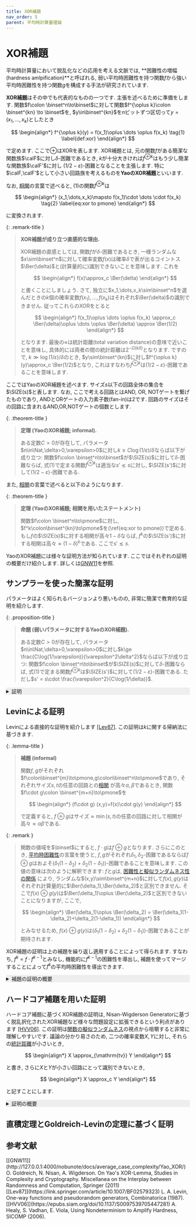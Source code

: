 ```yaml
---
title: XOR補題
nav_order: 5
parent: 平均時計算量理論
---
```

# XOR補題
平均時計算量において脱乱化などの応用を考える文脈では, **困難性の増幅 (hardness amlpification)**と呼ばれる, 弱い平均時困難性を持つ関数$f$から強い平均時困難性を持つ関数$g$を構成する手法が研究されています.

**XOR補題**はその中でも代表的なものの一つです.
主張を述べるために準備をします.
関数$f\colon \binset^n\to\binset$に対して関数$f^{\oplus k}\colon \binset^{kn} \to \binset$を, $y\in\binset^{kn}$を$n$ビットずつ区切って$y = (x_1,\dots,x_k)$としたとき

$$
  \begin{align*}
    f^{\oplus k}(y) = f(x_1)\oplus \dots \oplus f(x_k) \tag{1} \label{def:xor}
  \end{align*}
$$

で定めます.
ここで$\oplus$はXORを表します.
XOR補題とは, 元の関数$f$がある簡潔な関数族$\calF$に対し$\delta$-困難であるとき, $k$が十分大きければ$f^{\oplus k}$はもう少し簡潔な関数族$\calF'$に対し
$(1/2-\varepsilon)$-困難となることを主張します.
特に$\calF,\calF'$として小さい回路族を考えるものを**YaoのXOR補題**といいます.

なお, [相関]({{site.baseurl}}/docs/average_case_complexity/average_case_hardness#相関に基づく定義)の言葉で述べると, (1)の関数$f^{\oplus k}$は

$$
  \begin{align*}
    (x_1,\dots,x_k)\mapsto f(x_1)\cdot \dots \cdot f(x_k) \tag{2} \label{eq:xor to pmone}
  \end{align*}
$$

に変換されます.

{: .remark-title }
> **XOR補題が成り立つ直感的な理由.**
> 
> XOR補題の直感としては, 関数$f$が$\delta$-困難であるとき, 一様ランダムな$x\sim\binset^n$に対して確率変数$f(x)$は確率$\delta$で表が出るコイントス$\Ber(\delta)$と(計算量的に)識別できないことを意味します.
> これを
>
> $$
  \begin{align*}
    f(x)\approx_c \Ber(\delta)
  \end{align*}
> $$
> 
> と書くことにしましょう.
> さて, 独立に$x_1,\dots,x_k\sim\binset^n$を選んだときの$k$個の確率変数$f(x_1),\dots,f(x_k)$はそれぞれ$\Ber(\delta)$の識別できません.
> 従ってこれらのXORをとると
> 
> $$
  \begin{align*}
    f(x_1)\oplus \dots \oplus f(x_k) \approx_c \Ber(\delta)\oplus \dots \oplus \Ber(\delta) \approx \Ber(1/2)
  \end{align*}
> $$
> 
> となります. 最後の$\approx$は統計距離(total variation distance)の意味で近いことを意味し, 具体的には両者の間の統計距離は$2^{-\Omega(k\delta)}$となります.
> ですので, $k \gg \log(1/\varepsilon)/\delta$のとき, $y\sim\binset^{kn}$に対し$f^{\oplus k}(y)\approx_c \Ber(1/2)$となり, これはすなわち$f^{\oplus k}$は$(1/2-\varepsilon)$-困難であることを意味します.

ここではYaoのXOR補題を述べます.
サイズ$s$以下の回路全体の集合を$\SIZE(s)$と表します. なお, ここで考える回路とはAND, OR, NOTゲートを繋げたものであり, ANDとORゲートの入力素子数(fan-in)は2です.
回路のサイズはその回路に含まれるAND,OR,NOTゲートの個数とします.

{: .theorem-title }
> **定理 (YaoのXOR補題; informal).**
>
> ある定数$C>0$が存在して, パラメータ$n\in\Nat,\delta>0,\varepsilon>0$に対し$k\ge C\log(1/\varepsilon)/\delta$ならば以下が成り立つ:
> 関数$f\colon \binset^n\to\binset$が$\SIZE(s)$に対して$\delta$-困難ならば, 式(1)で定まる関数$f^{\oplus k}$は適当な$s'\lesssim s$に対し, $\SIZE(s')$に対して$(1/2-\varepsilon)$-困難である.

また, [相関]({{site.baseurl}}/docs/average_case_complexity/average_case_hardness#相関に基づく定義)の言葉で述べると以下のようになります.

{: .theorem-title }
> **定理 (YaoのXOR補題; 相関を用いたステートメント)**
>
> 関数$f\colon \binset^n\to\pmone$に対し, $f^k\colon\binset^{kn}\to\pmone$を(\ref{eq:xor to pmone})で定める.
> もし$f$の$\SIZE(s)$に対する相関が高々$1-\delta$ならば, $f^{k}$の$\SIZE(s')$に対する相関は高々$\approx (1-\delta)^k$である. ここで$s'\lesssim s$.

YaoのXOR補題には様々な証明方法が知られています.
ここではそれぞれの証明の概要だけ紹介します.
詳しくは[GNW11](#GNW11)を参照.

## サンプラーを使った簡潔な証明

パラメータはよく知られるバージョンより悪いものの, 非常に簡潔で教育的な証明を紹介します.

{: .proposition-title }
> **命題 (弱いパラメータに対するYaoのXOR補題).**
>
> ある定数$C>0$が存在して, パラメータ$n\in\Nat,\delta>0,\varepsilon>0$に対し$k\ge \frac{C\log(1/\varepsilon)}{\varepsilon^2\delta^2}$ならば以下が成り立つ:
> 関数$f\colon \binset^n\to\binset$が$\SIZE(s)$に対して$\delta$-困難ならば, 式(1)で定まる関数$f^{\oplus k}$は$\SIZE(s')$に対して$(1/2-\varepsilon)$-困難である. ただし$s' = s\cdot \frac{\varepsilon^2}{C\log(1/\delta)}$.

<details markdown="1" style="background-color: #eee;">
<summary style="display: list-item">証明</summary>
  対偶を証明します. すなわち, $f^{\oplus k}$が$\SIZE(s')$に対して$(1/2-\varepsilon)$-困難でないと仮定して, $f$が$\SIZE(s)$に対して$\delta$-困難でないことを示します.
  そのために, 次の性質を満たすオラクル回路$C^\calO$を構成します: オラクル$\calO$が

  $$
    \begin{align*}
      \Pr_{y\sim\binset^{kn}}[C(y) = f^{\oplus k}(y)] \ge \frac{1}{2} + \varepsilon
    \end{align*}
  $$

  を満たすときに$C^{\calO}$は

  $$
    \begin{align*}
      \Pr_{\substack{x\sim\binset^n\\ C^{\calO}}}[C(x) = f(x)] \ge 1-\delta
    \end{align*}
  $$
  
  を満たし, さらに$C^\calO$のサイズは(オラクルゲートのサイズを定数として)$O(kn\cdot \log(1/\delta)/\varepsilon^2)$となり, オラクルコールの回数は高々$O(\log(1/\delta)/\varepsilon^2)$となる.
  なお, ここではランダムな入力$x\sim\binset^n$と$C^\calO$の内部のランダムネスに関する確率を考えています.

  {: .corollary-title }
  > **オラクル回路$C^{\calO}$**
  > 
  > 入力: $f$のインスタンス$x\in\binset^n$, ランダムシード$r$, アドバイス$\alpha = \alpha(n,r)$
  >
  > 1. 各$t=1,\dots,T$ (ここで$T=O(\log(1/\delta)/\varepsilon^2)$)に対して以下を行う:
  >    1. ランダムシード$r$に基づいて一様ランダムに$(x_1,\dots,x_k)\sim\binset^{kn}$および$i\sim[k]$をサンプリングする.
  >    2. $y = (x_1,\dots,x_{i-1},x,x_{i+1},\dots,x_k)$とし, オラクルとアドバイスを用いて$b_t := \calO(y) + \sum_{j\ne i} f(x_j) \bmod 2 $を計算する. ここで, 各$f(x_j)$ ($j\ne i$) はランダムシード$r$と$n$に依存するため, アドバイス$\alpha$に含めておくことができます.
  > 2. $b_1,\dots,b_T$の中での多数決を出力する (多数決が存在しない場合は任意のビットを出力する).

  オラクル$\calO$としてサイズ$s'$の回路を用いたとき, 上記のオラクル回路はサイズ$s=O((kn+s')\log(1/\delta)/\varepsilon^2) = O(s'\log(1/\delta)/\varepsilon^2)$となります (ここでは$C$のサイズは入力長以上なので$s'\ge kn$).

  次に回路$C^\calO$が$f$を多くの入力上で計算することを示します.
  オラクル$\calO$がステップ1(b)で入力$y=(x_1,\dots,x_{i-1},x,x_{i+1},\dots,x_k)$に対して$f^{\oplus k}(y)$を正しく計算すると仮定します.
  するとステップ1(b)で計算される$b_t$は
  
  $$
    \begin{align*}
      b_t = f^{\oplus k}(y) + \sum_{j\ne i} f(x_j) \pmod 2 = f(x)
    \end{align*}
  $$
  
  となります.
  したがって, オラクル回路$C^\calO$は, ステップ1において半数以上の反復においてオラクル$\calO$インスタンス$y$で成功する場合に$f(x)$を出力します.

  一様ランダムな$x\sim\binset^n$とステップ1(b)で構成される$y$に対して, 確率変数の組$(x,y)$は [直積サンプラー]({{site.baseurl}}/docs/tools/sampler#direct-product-sampler-definition) です.
  従って, [直積サンプラーのサンプラー性]({{site.baseurl}}/docs/tools/sampler#direct-product-sampler)によってこの組は$(\delta/2,\varepsilon/2)$-サンプラーとなります.
  ここで, オラクル$\calO$に対し, 関数$S\colon\binset^{kn}\to\binset$を

  $$
    \begin{align*}
      S(y) = \begin{cases}
        1 & \text{if } \calO(y) = f^{\oplus k}(y), \\
        0 & \text{otherwise}
      \end{cases}
    \end{align*}
  $$
  
  とします. オラクル$\calO$の仮定より$\E_y[S(y)]\ge \frac{1}{2} + \varepsilon$です.
  一方で$(x,y)$のサンプラー性より

  $$
    \begin{align*}
      \Pr_{x\sim \binset^n} \qty[ \E[S(y)|x] \ge \frac{1+\varepsilon}{2} ] &\le 
      \Pr_{x\sim \binset^n} \qty[ \left|\E[S(y)|x] - \E[S(y)]\right| \ge \frac{\varepsilon}{2} ] \\
      &\le \frac{\delta}{2}
    \end{align*}
  $$
  
  を得ます. すなわち, $(1-\delta/2)$の割合の$x$に対して, $y$をランダムに生成したとき$S(y)=$となる確率が少なくとも$1/2+\varepsilon/2$だけあります. このような$x$を**good**であると呼びます.
  goodなインスタンス$x$に対して$C^\calO(x)$の挙動を考えましょう.
  ステップ$1(b)$で生成したランダムな$y$は, $x$がgoodであることから, $\Pr_y[S(y)=1|x]\ge \frac{1+\varepsilon}{2}$を満たします. 従って, $T=O(\log(1/\delta)/\varepsilon^2)$回の各反復$t$において, 確率$\frac{1+\varepsilon}{2}$で$b_t=f(x)$となります. したがって, $T$の仮定から, 多数決によって確率$1-\delta/2$で$C^\calO(x)$は$f(x)$を出力します.
  以上より, この回路$C^\calO$は

  $$
    \begin{align*}
      \Pr_{x\sim\binset^n,C^\calO}[C^\calO(x) = f(x)] &=\Pr_x[x\text{ is good}]\Pr_{C^{\calO}}[C^{\calO}(x) = f(x) | x \text{ is good}] \\
      &\ge (1-\delta/2)(1-\delta/2) = 1-\delta
    \end{align*}
  $$  

  となるため, $f$が$\SIZE(s)$に対して$\delta$-困難でないことが示されました.
</details>

## Levinによる証明

Levinによる直接的な証明を紹介します [[Lev87]](#Lev87).
この証明は$k$に関する帰納法に基づきます.

{: .lemma-title }
> **補題 (informal)**
>
> 関数$f,g$がそれぞれ$f\colon\binset^{m}\to\pmone,g\colon\binset^n\to\pmone$であり, それぞれサイズ$s,t$の任意の回路との[相関]({{site.baseurl}}/docs/average_case_complexity/average_case_hardness#相関に基づく定義) が高々$\alpha,\beta$であるとき, 関数$f\cdot g\colon \binset^{m+n}\to\pmone$を
> 
> $$
  \begin{align*}
    (f\cdot g) (x,y)=f(x)\cdot g(y)
  \end{align*}
> $$
>
> で定義すると, $f\oplus g$はサイズ$\approx \min(s,t)$の任意の回路に対して相関が高々$\approx \alpha\beta$である.

{: .remark }
> 関数の値域を$\binset$にすると, $f\cdot g$は$f\oplus g$となります.
> さらにこのとき, [平均時困難性]({{site.baseurl}}/docs/average_case_complexity/average_case_hardness)の言葉を使うと, $f,g$がそれぞれ$\delta_1,\delta_2$-困難であるならば$f\oplus g$はおよそ$(\delta_1(1-\delta_2)+\delta_2(1-\delta_1))$-困難であることを意味します.
> この値の意味は次のように解釈できます: $f$と$g$は, [困難性と擬似ランダムネス性の関係]({{site.baseurl}}/docs/average_case_complexity/function_pseudorandomness#関数の平均時困難性と擬似ランダム性) により, ランダムな$(x,y)\sim\binset^{m+n}$に対して$f(x),g(y)$はそれぞれ計算量的に$\Ber(\delta_1),\Ber(\delta_2)$と区別できません. そこで$f(x)\oplus g(y)$は$\Ber(\delta_1)\oplus \Ber(\delta_2)$と区別できないことになりますが, ここで,
> 
> $$
  \begin{align*}
    \Ber(\delta_1)\oplus \Ber(\delta_2) = \Ber(\delta_1(1-\delta_2)+\delta_2(1-\delta_1))
  \end{align*}
> $$
>
> とみなせるため, $f(x)\oplus g(y)$は$(\delta_1(1-\delta_2) + \delta_2(1-\delta_1))$-困難であることが期待されます.

XOR補題の証明は上の補題を繰り返し適用することによって得られます.
すなわち, $f^k = f\cdot f^{k-1}$とみなし, 機能的に$f^{k-1}$の困難性を導出し, 補題を使ってマージすることによって$f^k$の平均時困難性を導出できます.

<details markdown="1" style="background-color: #eee;">
<summary style="display: list-item">補題の証明の概要</summary>
  
  対偶を示します. $f\oplus g$があるサイズ$s$の回路$C$に対して相関が$\gamma$より大きいと仮定します.
  このとき,

  $$
    \begin{align*}
      \alpha\beta &\lesssim \E_{x,y}[C(x,y)\cdot f(x) \cdot g(y)] \\
      &= \E_{x}[f(x)\underbrace{\E_y[C(x,y)\cdot g(y)]}_{:=T(x)}]. \tag{3} \label{eq:fT cor}
    \end{align*}
  $$
  
  ここで$T(x)=\E_y[C(x,y)\cdot g(y)]$とします. このとき, 任意の$x\in\binset^m$に対して$\abs{T(x)}\le\beta$が成り立ちます.
  実際, ある$x\in\binset^m$に対して$T(x)>\beta$と仮定すると, このような$x$を固定したとき, 回路$y\mapsto C(x,y)$は$g$との相関が$T(x)>\beta$となります ($C$のサイズが$\min\set{s,t}\le t$であることに注意). また, $T(x)<-\beta$ならば出力をフリップすれば同様の回路が得られます. これは$g$の相関に関する仮定に違反します.
  したがって, $\abs{T(x)}\le\beta$が成り立ちます.

  このとき, 関数$h\colon x\mapsto \frac{T(x)}{\beta} \in [-1,1]$は式(\ref{eq:fT cor})より

  $$
    \begin{align*}
      \E_x[h(x)f(x)] \gtrsim \alpha\beta/\beta = \alpha
    \end{align*}
  $$
  
  となります. 従って, $h$は$f$との相関がある程度大きいため, $h$を使って$f$を近似する回路を構成することを考えていきます.
  関数$h$を計算するためには$T(x) = \E_y[C(x,y)g(y)]$を計算する必要があります.
  この関数は$y$の独立なコピー$y_1,\dots,y_\ell$を生成し, $g(y_1),\dots,g(y_\ell)$をアドバイスとして受け取り, $\frac{1}{\ell}\sum_i C(x,y_i)g(y_i)$を出力することによって高確率で近似できます.
  これにより, 関数$h$の($f$との相関をほぼ保存する精度の)近似値を計算することができます.
  なお, $h$の値域は$[-1,1]$となっていますが, 仮に出力値が$r\in[-1,1]$だった時は
  確率$\frac{1+r}{2}$で$+1$, 確率$\frac{1-r}{2}$で$-1$を出力する乱択回路を考えれば, 相関を損なわずに
  出力地を$\pmone$に変換することができます.
</details>

## ハードコア補題を用いた証明

ハードコア補題に基づくXOR補題の証明は, Nisan-Wigderson Generatorに基づく脱乱択化されたXOR補題など様々な問題設定に拡張できるという利点があります [[HVV06]](#HVV06).
この証明は[関数の擬似ランダムネス]({{site.baseurl}}/docs/average_case_complexity/function_pseudorandomness)の視点から咀嚼すると非常に理解しやすいです.
議論の分かり易さのため, 二つの確率変数$X,Y$に対し, それらの[統計距離]({{site.baseurl}}/docs/tools/statistical_distance)が小さいとき,

$$
  \begin{align*}
    X \approx_{\mathrm{tv}} Y
  \end{align*}
$$

と書き, さらに$X$と$Y$が小さい回路にとって識別できないとき,

$$
  \begin{align*}
    X \approx_c Y
  \end{align*}
$$

と記すことにします.

<details markdown="1" style="background-color: #eee;">
<summary style="display: list-item">証明の概要</summary>
  
[ハードコア補題]({{site.baseurl}}/docs/average_case_complexity/hardcore)は, 関数$f\colon\binset^n\to\binset$が$\SIZE(s)$に対して$\delta$-困難であるとき, **ハードコア集合**と呼ばれるある集合 $H \subseteq \binset^n$が存在して, $\abs{H}\gtrsim \delta 2^n$かつ$f$の$H$への制限$f\restr{H}\colon H\to\binset$が, 適当な$s'\lesssim s$を用いて$\SIZE(s')$に対し$(1/2-\varepsilon)$-困難であることを主張する定理です.
[擬似ランダムネスからの理解]({{site.baseurl}}/docs/average_case_complexity/hardcore#ハードコア補題)で述べたように, ハードコア集合$H$に対し, ランダム関数

$$
  \begin{align*}
    f_H(x) = \begin{cases}
      \Ber(1/2) & \text{if } x\in H, \\
      f(x) & \text{otherwise}
    \end{cases}
  \end{align*}
$$

と定義すると, $x\sim \binset^n$に対し, $(x,f(x))\approx_c (x,f_H(x))$が成り立ちます.
では, 式(\ref{def:xor})で定まる関数$f^{\oplus k}$および$f_H^{\oplus k}$を考えてみましょう.
後者の関数に対し$k$-wise XORを適用して定まる関数

$$
  \begin{align*}
    f_H^{\oplus k} (x_1,\dots,x_k) = f_H(x_1)\oplus \dots \oplus f_H(x_k)
  \end{align*}
$$

は, どれか一つの$x_i$が$x_i\in H$ならば, 出力値はランダムビット$\Ber(1/2)$となります.
入力$(x_1,\dots,x_k)$をランダムに選んだとき, この事象は確率$1-(1-\delta)^k$で起こります (ここでは簡単のため, $\abs{H}=\delta 2^n$とした).
すなわち, $f_H^{\oplus k}$は

$$
  \begin{align*}
    f_H^{\oplus k}(x_1,\dots,x_k) = \begin{cases}
      \Ber(1/2) & \text{with probability } 1-(1-\delta)^k, \\
      f^{\oplus k}(x_1,\dots,x_k) & \text{otherwise}
    \end{cases}
  \end{align*}
$$

となり, 特にランダムビット$\Ber(1/2)$との統計距離は$2^{-\Omega(k\delta)} $となるため, $k\gg\log(1/\varepsilon)/\delta$ならば

$$
  \begin{align*}
    (x_1,\dots,x_k,f_H^{\oplus k}(x_1,\dots,x_k)) \approx_{\mathrm{tv}} (x_1,\dots,x_k,\Ber(1/2)) \tag{4} \label{eq:f_H xor tv}
  \end{align*}
$$

が成り立ちます.

さて, XOR補題の対偶を示すために, $f^{\oplus x}$が$(1/2-\varepsilon)$-困難でないと仮定しましょう.
このとき, [平均時困難性と擬似ランダム性の等価性]({{site.baseurl}}/docs/average_case_complexity/function_pseudorandomness#関数の平均時困難性と擬似ランダム性)および式(\ref{eq:f_H xor tv})により,

$$
  \begin{align*}
    (x_1,\dots,x_k,f^{\oplus k}(x_1,\dots,x_k)) \not\approx_c (x_1,\dots,x_k,\Ber(1/2)) \approx_{\mathrm{tv}} (x_1,\dots,x_k,f_H^{\oplus k}(x_1,\dots,x_k))
  \end{align*}
$$

を満たし, 特にこれは


$$
  \begin{align*}
    (x_1,\dots,x_k,f^{\oplus k}(x_1,\dots,x_k))\quad\text{and}\quad (x_1,\dots,x_k,f_H^{\oplus k}(x_1,\dots,x_k)) \tag{5} \label{eq:f f_H xor distinguish}
  \end{align*}
$$

が成り立つことを意味します.
ここで, 各$i=0,1,\dots,k$に対して$\binset^{kn+1}$上の分布$H_i$を

$$
  \begin{align*}
    H_i = (x_1,\dots,x_k,f(x_1)\oplus \dots \oplus f(x_{i})\oplus f_H(x_{i+1}) \oplus \dots \oplus f_H(x_k))
  \end{align*}
$$

と定義しましょう. 特に(\ref{eq:f f_H xor distinguish})より, $H_0$と$H_k$は区別可能であることがわかります.
すなわち, ある小さい回路$C\colon\binset^{kn+1}\to\binset$が存在して

$$
  \begin{align*}
    \Omega(\varepsilon) &\le \Pr_{z\sim H_0}[C(z)=1] - \Pr_{z\sim H_k}[C(z)=1] \\
    &\le \sum_{i=0}^{k} \Pr_{z\sim H_i}[C(z)=1] - \Pr_{z\sim H_{i+1}}[C(z)=1]
  \end{align*}
$$

となるため, ある$i\in\set{0,1,\dots,k-1}$が存在して

$$
  \begin{align*}
    \Pr_{z\sim H_i,f_H}[C(z)=1] - \Pr_{z\sim H_{i+1},f_H}[C(z)=1] \ge \Omega(\varepsilon/k)
  \end{align*}
$$

が成り立ちます. なお, 上記の確率には入力$z$の他に, $f_H$のランダムネスも考えます.
ここで, 分布$H_i$と$H_{i+1}$の中身は一つの成分だけ異なっています:

$$
  \begin{align*}
    &(x_1,\dots,x_k,f(x_1)\oplus \dots \oplus f(x_{i})\oplus \textcolor{red}{f_H(x_{i+1})} \oplus \dots \oplus f_H(x_k)) \\
    &(x_1,\dots,x_k,f(x_1)\oplus \dots \oplus f(x_{i})\oplus \textcolor{red}{f(x_{i+1})} \oplus \dots \oplus f_H(x_k)).
  \end{align*}
$$

そこで, $x_{i+1}$以外の全ての$x_j$と$f(x_j)$ ($j\ne i+1$), および$f_H$のランダムネスを適当に固定して回路$C$に与えてを走らせると
$(x_{i+1},f(x_{i+1})) \not\approx_c (x_{i+1},f_H(x_{i+1}))$となります. $x_{i+1}$を$x$に書き換えると, ある小さい回路$C'$が存在して

$$
  \begin{align*}
    \Pr_{x\sim \binset^n}[C'(x,f(x))=1] - \Pr_{x\sim \binset^n}[C'(x,f_H(x))=1] \ge \Omega(\varepsilon/k)
  \end{align*}
$$

が成り立ちます.
この式の左辺を考えます.
全ての$x\not\in H$に対して$f(x)=f_H(x)$なので左辺に寄与せず, $x\in H$のときは$f_H(x)=\Ber(1/2)$なので,

$$
  \begin{align*}
    \Pr_{x\sim H}[C'(x,f(x))=1] - \Pr_{x\sim H}[C'(x,\Ber(1/2))=1] \ge \Omega(\varepsilon/k)
  \end{align*}
$$

となります. ここで[Yaoのnext-bit predictor]({{site.baseurl}}/docs/average_case_complexity/function_pseudorandomness#prop:yao-next-bit-predictor)より, $H$上で$f$をある程度のアドバンテージで計算する小さい回路$C''$, すなわち

$$
  \begin{align*}
    \Pr_{x\sim H}[C''(x)=f(x)] \ge \frac{1}{2}+\Omega(\varepsilon/k)
  \end{align*}
$$

が存在します. これはハードコア補題に反するため, $f^{\oplus k}$が$(1/2-\varepsilon)$-困難であることが示されました.

</details>

## 直積定理とGoldreich-Levinの定理に基づく証明

## 参考文献

<div id="GNW11" markdown="1">
[[GNW11]](http://127.0.0.1:4000/nobunote/docs/average_case_complexity/Yao_XOR/) O. Goldreich, N. Nisan, A. Wigderson. On Yao's XOR-Lemma, Studies in Complexity and Cryptography. Miscellanea on the Interplay between Randomness and Computation, Springer (2011)
</div>
<div id="Lev87" markdown="1">
[[Lev87]](https://link.springer.com/article/10.1007/BF02579323) L. A. Levin, One-way functions and pseudorandom generators, Combinatorica (1987).
</div>
<div id="HVV06" markdown="1">
[[HVV06]](https://epubs.siam.org/doi/10.1137/S0097539705447281) A. Healy, S. Vadhan, E. Viola, Using Nondeterminism to Amplify Hardness, SICOMP (2006).
</div>
